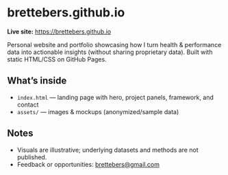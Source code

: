 # brettebers.github.io

**Live site:** https://brettebers.github.io

Personal website and portfolio showcasing how I turn health & performance data into actionable insights (without sharing proprietary data). Built with static HTML/CSS on GitHub Pages.

## What’s inside
- `index.html` — landing page with hero, project panels, framework, and contact
- `assets/` — images & mockups (anonymized/sample data)

## Notes
- Visuals are illustrative; underlying datasets and methods are not published.
- Feedback or opportunities: brettebers@gmail.com
